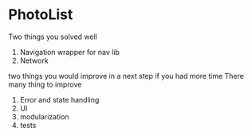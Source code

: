 # PhotoList
Two things you solved well 
1. Navigation wrapper for nav lib
2. Network 

two things you would improve in a next step if you had more time
There many thing to improve
1. Error and state handling
2. UI
3. modularization
4. tests
